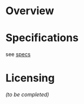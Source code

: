 # Overview



# Specifications

see [specs]

# Licensing

_(to be completed)_

[//]: # (=========================================================)
[//]: # (Links)

[specs]: specifications.md
